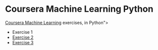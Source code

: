 # Coursera Machine Learning Python</title>
 
  
[Coursera Machine Learning](https://www.coursera.org/learn/machine-learning/) exercises, in Python">

* Exercise 1
* [Exercise 2](ex2/exercise2.md)
* [Exercise 3](ex3/exercise3.md)
